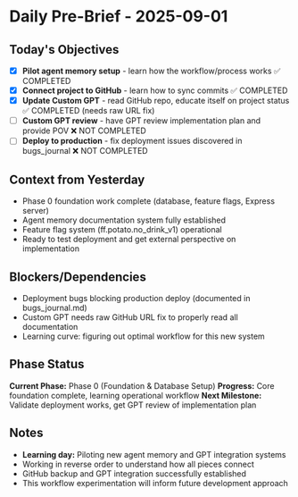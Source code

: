 # Daily Pre-Brief - 2025-09-01

## Today's Objectives
- [x] **Pilot agent memory setup** - learn how the workflow/process works ✅ COMPLETED
- [x] **Connect project to GitHub** - learn how to sync commits ✅ COMPLETED  
- [x] **Update Custom GPT** - read GitHub repo, educate itself on project status ✅ COMPLETED (needs raw URL fix)
- [ ] **Custom GPT review** - have GPT review implementation plan and provide POV ❌ NOT COMPLETED
- [ ] **Deploy to production** - fix deployment issues discovered in bugs_journal ❌ NOT COMPLETED

## Context from Yesterday
- Phase 0 foundation work complete (database, feature flags, Express server)
- Agent memory documentation system fully established
- Feature flag system (ff.potato.no_drink_v1) operational
- Ready to test deployment and get external perspective on implementation

## Blockers/Dependencies
- Deployment bugs blocking production deploy (documented in bugs_journal.md)
- Custom GPT needs raw GitHub URL fix to properly read all documentation
- Learning curve: figuring out optimal workflow for this new system

## Phase Status
**Current Phase:** Phase 0 (Foundation & Database Setup) 
**Progress:** Core foundation complete, learning operational workflow
**Next Milestone:** Validate deployment works, get GPT review of implementation plan

## Notes
- **Learning day:** Piloting new agent memory and GPT integration systems
- Working in reverse order to understand how all pieces connect
- GitHub backup and GPT integration successfully established
- This workflow experimentation will inform future development approach
